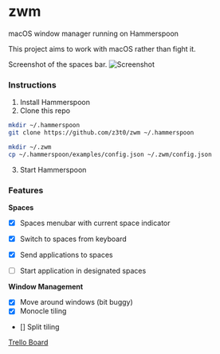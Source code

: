 # zwm
macOS window manager running on Hammerspoon

This project aims to work with macOS rather than fight it.

Screenshot of the spaces bar.
![Screenshot](https://i.imgur.com/T1P2NkQ.png)

### Instructions
1. Install Hammerspoon
2. Clone this repo
```sh
mkdir ~/.hammerspoon
git clone https://github.com/z3t0/zwm ~/.hammerspoon

mkdir ~/.zwm
cp ~/.hammerspoon/examples/config.json ~/.zwm/config.json
```
3. Start Hammerspoon

### Features
**Spaces**
- [x] Spaces menubar with current space indicator
- [x] Switch to spaces from keyboard
- [x] Send applications to spaces
- [ ] Start application in designated spaces


**Window Management**
- [x] Move around windows (bit buggy)
- [x] Monocle tiling
- [] Split tiling

[Trello Board](https://trello.com/b/Q8RqZ6CI)
